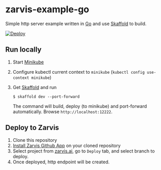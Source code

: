 # zarvis-example-go

Simple http server example written in [Go](https://golang.org) and use [Skaffold](https://skaffold.dev) to build.

[![Deploy](https://zarvis.ai/api/open/button.svg)](https://zarvis.ai/api/open)

## Run locally

 1. Start [Minikube](https://kubernetes.io/docs/setup/learning-environment/minikube/)
 2. Configure kubectl current context to `minikube` (`kubectl config use-context minikube`)
 3. Get [Skaffold](https://github.com/GoogleContainerTools/skaffold) and run

    ```
    $ skaffold dev --port-forward
    ```

    The command will build, deploy (to minikube) and port-forward automatically. Browse `http://localhost:12222`.

## Deploy to Zarvis

  1. Clone this repository
  2. [Install Zarvis Github App](https://zarvis.ai/projects/settings) on your cloned repository
  3. Select project from [zarvis.ai](https://zarvis.ai), go to `Deploy` tab, and select branch to deploy.
  4. Once deployed, http endpoint will be created.

